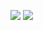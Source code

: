 <!-- ![](https://github.com/<OWNER>/<REPOSITORY>/workflows/<WORKFLOW_NAME>/badge.svg) -->
![](https://github.com/kaizoku-619/pio_ci_example/workflows/Build/badge.svg)
![](https://github.com/kaizoku-619/pio_ci_example/workflows/Release/badge.svg)
